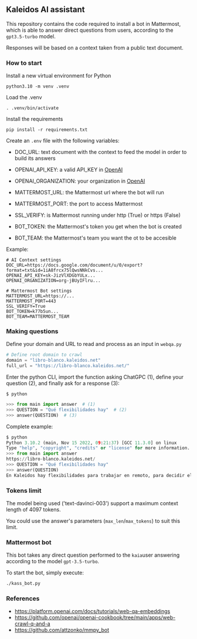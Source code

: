 ## Kaleidos AI assistant

This repository contains the code required to install a bot in Mattermost, which is able to answer direct questions from users, according to the `gpt3.5-turbo` model. 

Responses will be based on a context taken from a public text document.

### How to start

Install a new virtual environment for Python
```shell
python3.10 -m venv .venv
```

Load the .venv
```shell
. .venv/bin/activate
```

Install the requirements
```shell
pip install -r requirements.txt
```

Create an `.env` file with the following variables:
 - DOC_URL: text document with the context to feed the model in order to build its answers
- OPENAI_API_KEY: a valid API_KEY in [OpenAI](https://platform.openai.com/account/api-keys)
- OPENAI_ORGANIZATION: your organization in [OpenAI](https://platform.openai.com/account/org-settings)


- MATTERMOST_URL: the Mattermost url where the bot will run
- MATTERMOST_PORT: the port to access Mattermost
- SSL_VERIFY: is Mattermost running under http (True) or https (False)
- BOT_TOKEN: the Mattermost's token you get when the bot is created
- BOT_TEAM: the Mattermost's team you want the ot to be accesible

Example: 
```dotenv
# AI Context settings
DOC_URL=https://docs.google.com/document/u/0/export?format=txt&id=1iA8frcx75lQwsNNkCvs...
OPENAI_API_KEY=sk-JizVlXDGbYULx...
OPENAI_ORGANIZATION=org-jBUyIFlru...

# Mattermost Bot settings
MATTERMOST_URL=https://...
MATTERMOST_PORT=443
SSL_VERIFY=True
BOT_TOKEN=k77b5un...
BOT_TEAM=MATTERMOST_TEAM
```

### Making questions

Define your domain and URL to read and process as an input in `webqa.py`

```python
# Define root domain to crawl
domain = "libro-blanco.kaleidos.net"
full_url = "https://libro-blanco.kaleidos.net/"
```

Enter the python CLI, import the function asking ChatGPC (1), define your question (2), and finally ask for a response (3): 

`$ python`
```python
>>> from main import answer  # (1)
>>> QUESTION = "Qué flexibilidades hay"  # (2)
>>> answer(QUESTION)  # (3)
```

Complete example:


```python
$ python
Python 3.10.2 (main, Nov 15 2022, 09:21:37) [GCC 11.3.0] on linux
Type "help", "copyright", "credits" or "license" for more information.
>>> from main import answer
https://libro-blanco.kaleidos.net/
>>> QUESTION = "Qué flexibilidades hay"
>>> answer(QUESTION)
En Kaleidos hay flexibilidades para trabajar en remoto, para decidir el horario, para tomarse un par de horas cualquier día por alguna incidencia, para asistir a eventos, para formación, y para solicitar una reducción de jornada.
```

### Tokens limit

The model being used ('text-davinci-003') support a maximum context length of 4097 tokens. 

You could use the answer's parameters (`max_len`/`max_tokens`) to suit this limit.


### Mattermost bot

This bot takes any direct question performed to the `kaia`user answering according to the model `gpt-3.5-turbo`.

To start the bot, simply execute:

```bash
./kass_bot.py
```



### References
- https://platform.openai.com/docs/tutorials/web-qa-embeddings
- https://github.com/openai/openai-cookbook/tree/main/apps/web-crawl-q-and-a
- https://github.com/attzonko/mmpy_bot
